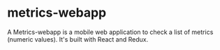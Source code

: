 
# metrics-webapp
A Metrics-webapp is a mobile web application to check a list of metrics (numeric values). It's built with React and Redux.